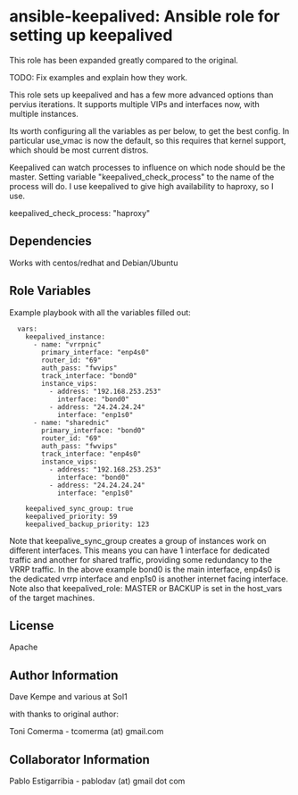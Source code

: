 ansible-keepalived: Ansible role for setting up keepalived 
============================================================

This role has been expanded greatly compared to the original.

TODO: Fix examples and explain how they work.

This role sets up keepalived and has a few more advanced options than pervius iterations.
It supports multiple VIPs and interfaces now, with multiple instances.

Its worth configuring all the variables as per below, to get the best config.
In particular use_vmac is now the default, so this requires that kernel support, which
should be most current distros.

Keepalived can watch processes to influence on which node should be the master. Setting
variable "keepalived_check_process" to the name of the process will do. I use keepalived
to give high availability to haproxy, so I use.

keepalived_check_process: "haproxy"

Dependencies
------------
Works with centos/redhat and Debian/Ubuntu

Role Variables
--------------

Example playbook with all the variables filled out:
```
  vars:
    keepalived_instance:
      - name: "vrrpnic"
        primary_interface: "enp4s0"
        router_id: "69"
        auth_pass: "fwvips"
        track_interface: "bond0"
        instance_vips:
          - address: "192.168.253.253"
            interface: "bond0"
          - address: "24.24.24.24"
            interface: "enp1s0"
      - name: "sharednic"
        primary_interface: "bond0"
        router_id: "69"
        auth_pass: "fwvips"
        track_interface: "enp4s0"
        instance_vips:
          - address: "192.168.253.253"
            interface: "bond0"
          - address: "24.24.24.24"
            interface: "enp1s0"

    keepalived_sync_group: true
    keepalived_priority: 59
    keepalived_backup_priority: 123
```

Note that keepalive_sync_group creates a group of instances work on different interfaces.
This means you can have 1 interface for dedicated traffic and another for shared traffic, 
providing some redundancy to the VRRP traffic.
In the above example bond0 is the main interface, enp4s0 is the dedicated vrrp interface and enp1s0 is another
internet facing interface. Note also that keepalived_role: MASTER or BACKUP is set in the host_vars of the target machines.




License
-------
Apache

Author Information
------------------
Dave Kempe and various at Sol1

with thanks to original author:

Toni Comerma - tcomerma (at) gmail.com

Collaborator Information
------------------------

Pablo Estigarribia - pablodav (at) gmail dot com
